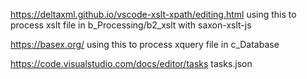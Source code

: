 https://deltaxml.github.io/vscode-xslt-xpath/editing.html
using this to process xslt file in b_Processing/b2_xslt with saxon-xslt-js

https://basex.org/
using this to process xquery file in c_Database

https://code.visualstudio.com/docs/editor/tasks
tasks.json

